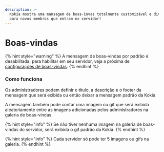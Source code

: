 ```yaml
---
description: >-
  Kokia mostra uma mansagem de boas-invas totalmente customizável e divertida
  para novos membros que entram no servidor!
---
```


# Boas-vindas

{% hint style="warning" %}
A mensagem de boas-vindas por padrão é desabilitada, para habilitar em seu servidor, veja a próxima de [configurações de boas-vindas](configuracoes.md).
{% endhint %}

### Como funciona

Os administradores podem definir o título, a descrição e o footer da mensagem que será exibida ou então deixar a mensagem padrão da Kokia.

A mensagem também pode contar uma imagem ou gif que será exibida aleatoriamente entre as imagens adicionadas pelos administradores na galeria de boas-vindas.

{% hint style="info" %}
Se não tiver nenhuma imagem na galeria de boas-vindas do servidor, será exibida o gif padrão da Kokia.
{% endhint %}

{% hint style="info" %}
Cada servidor só pode ter 5 imagens ou gifs na galeria.
{% endhint %}

